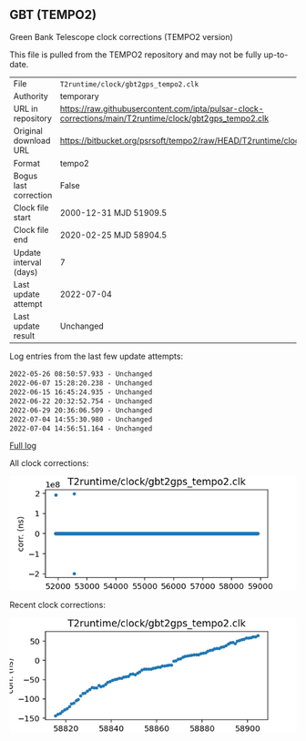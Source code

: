 
## GBT (TEMPO2)

Green Bank Telescope clock corrections (TEMPO2 version)

This file is pulled from the TEMPO2 repository and may not be fully up-to-date.

|     |     |
|:--- |:--- |
| File | `T2runtime/clock/gbt2gps_tempo2.clk` |
| Authority | temporary |
| URL in repository | <https://raw.githubusercontent.com/ipta/pulsar-clock-corrections/main/T2runtime/clock/gbt2gps_tempo2.clk> |
| Original download URL | <https://bitbucket.org/psrsoft/tempo2/raw/HEAD/T2runtime/clock/gbt2gps.clk> |
| Format | tempo2 |
| Bogus last correction | False |
| Clock file start | 2000-12-31 MJD 51909.5 |
| Clock file end | 2020-02-25 MJD 58904.5 |
| Update interval (days) | 7 |
| Last update attempt | 2022-07-04 |
| Last update result | Unchanged |

Log entries from the last few update attempts:
```
2022-05-26 08:50:57.933 - Unchanged
2022-06-07 15:28:20.238 - Unchanged
2022-06-15 16:45:24.935 - Unchanged
2022-06-22 20:32:52.754 - Unchanged
2022-06-29 20:36:06.509 - Unchanged
2022-07-04 14:55:30.980 - Unchanged
2022-07-04 14:56:51.164 - Unchanged
```
[Full log](https://raw.githubusercontent.com/ipta/pulsar-clock-corrections/main/log/T2runtime/clock/gbt2gps_tempo2.clk.log)


All clock corrections:

![plot of all clock corrections](gbt2gps_tempo2.clk.png "All corrections")

Recent clock corrections:

![plot of recent clock corrections](gbt2gps_tempo2.clk.short.png "Recent corrections")

